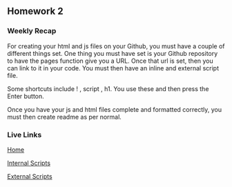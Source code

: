 ## Homework 2

### Weekly Recap

For creating your html and js files on your Github, you must have a couple of different things set.  One thing you must have set is your Github repository to have the pages function give you a URL.  Once that url is set, then you can link to it in your code.  You must then have an inline and external script file.

Some shortcuts include ! , script , h1.  You use these and then press the Enter button.

Once you have your js and html files complete and formatted correctly, you must then create readme as per normal.

### Live Links

[Home](https://txuan1231.github.io/sp25-n220/)

[Internal Scripts](http://127.0.0.1:5500/homework-2/index.html)

[External Scripts](http://127.0.0.1:5500/homework-2/outdex.html)